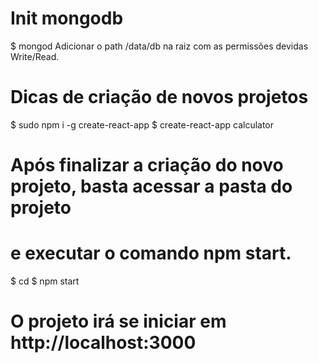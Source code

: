 # Init mongodb
$ mongod
Adicionar o path /data/db na raiz com as permissões devidas Write/Read.

# Dicas de criação de novos projetos
$ sudo npm i -g create-react-app
$ create-react-app calculator

# Após finalizar a criação do novo projeto, basta acessar a pasta do projeto
# e executar o comando npm start.
$ cd <nome do projeto>
$ npm start

# O projeto irá se iniciar em http://localhost:3000

